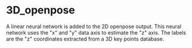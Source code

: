 # 3D_openpose
A linear neural network is added to the 2D openpose output. 
This neural network uses the "x" and "y" data axis to estimate the "z" axis. 
The labels are the "z" coordinates extracted from a 3D key points database.
